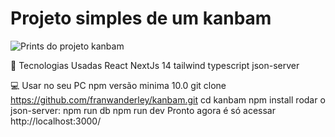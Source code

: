 # Projeto simples de um kanbam
<img src="https://github.com/franwanderley/kanbam/blob/master/img/kanbam-print.png" alt="Prints do projeto kanbam">

🚀 Tecnologias Usadas
React
NextJs 14
tailwind
typescript
json-server

💻 Usar no seu PC
npm versão minima 10.0
git clone https://github.com/franwanderley/kanbam.git
cd kanbam
npm install
rodar o json-server: npm run db
npm run dev Pronto agora é só acessar http://localhost:3000/